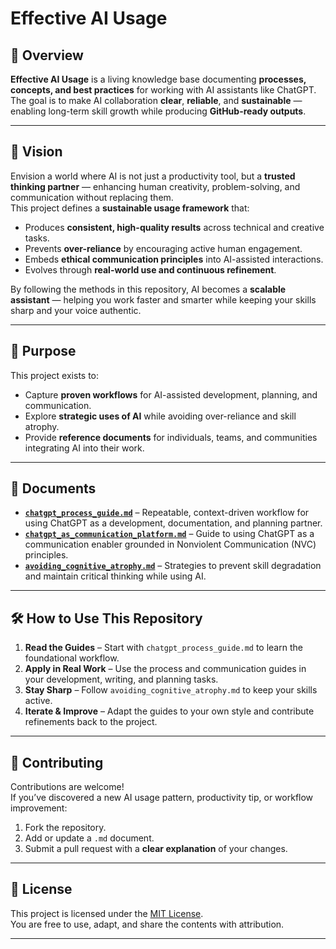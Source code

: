 # Effective AI Usage

## 📌 Overview
**Effective AI Usage** is a living knowledge base documenting **processes, concepts, and best practices** for working with AI assistants like ChatGPT.  
The goal is to make AI collaboration **clear**, **reliable**, and **sustainable** — enabling long-term skill growth while producing **GitHub-ready outputs**.

---

## 🌟 Vision
Envision a world where AI is not just a productivity tool, but a **trusted thinking partner** — enhancing human creativity, problem-solving, and communication without replacing them.  
This project defines a **sustainable usage framework** that:
- Produces **consistent, high-quality results** across technical and creative tasks.
- Prevents **over-reliance** by encouraging active human engagement.
- Embeds **ethical communication principles** into AI-assisted interactions.
- Evolves through **real-world use and continuous refinement**.

By following the methods in this repository, AI becomes a **scalable assistant** — helping you work faster and smarter while keeping your skills sharp and your voice authentic.

---

## 🎯 Purpose
This project exists to:
- Capture **proven workflows** for AI-assisted development, planning, and communication.
- Explore **strategic uses of AI** while avoiding over-reliance and skill atrophy.
- Provide **reference documents** for individuals, teams, and communities integrating AI into their work.

---

## 📂 Documents
- **[`chatgpt_process_guide.md`](chatgpt_process_guide.md)** – Repeatable, context-driven workflow for using ChatGPT as a development, documentation, and planning partner.
- **[`chatgpt_as_communication_platform.md`](chatgpt_as_communication_platform.md)** – Guide to using ChatGPT as a communication enabler grounded in Nonviolent Communication (NVC) principles.
- **[`avoiding_cognitive_atrophy.md`](avoiding_cognitive_atrophy.md)** – Strategies to prevent skill degradation and maintain critical thinking while using AI.

---

## 🛠️ How to Use This Repository
1. **Read the Guides** – Start with `chatgpt_process_guide.md` to learn the foundational workflow.
2. **Apply in Real Work** – Use the process and communication guides in your development, writing, and planning tasks.
3. **Stay Sharp** – Follow `avoiding_cognitive_atrophy.md` to keep your skills active.
4. **Iterate & Improve** – Adapt the guides to your own style and contribute refinements back to the project.

---

## 🤝 Contributing
Contributions are welcome!  
If you’ve discovered a new AI usage pattern, productivity tip, or workflow improvement:
1. Fork the repository.
2. Add or update a `.md` document.
3. Submit a pull request with a **clear explanation** of your changes.

---

## 📜 License
This project is licensed under the [MIT License](LICENSE).  
You are free to use, adapt, and share the contents with attribution.

---
